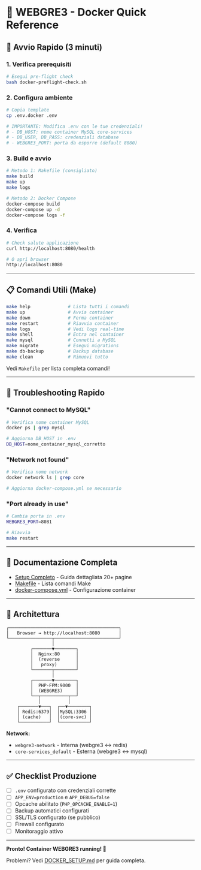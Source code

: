 # 🐳 WEBGRE3 - Docker Quick Reference

## 🚀 Avvio Rapido (3 minuti)

### 1. Verifica prerequisiti

```bash
# Esegui pre-flight check
bash docker-preflight-check.sh
```

### 2. Configura ambiente

```bash
# Copia template
cp .env.docker .env

# IMPORTANTE: Modifica .env con le tue credenziali!
# - DB_HOST: nome container MySQL core-services
# - DB_USER, DB_PASS: credenziali database
# - WEBGRE3_PORT: porta da esporre (default 8080)
```

### 3. Build e avvio

```bash
# Metodo 1: Makefile (consigliato)
make build
make up
make logs

# Metodo 2: Docker Compose
docker-compose build
docker-compose up -d
docker-compose logs -f
```

### 4. Verifica

```bash
# Check salute applicazione
curl http://localhost:8080/health

# O apri browser
http://localhost:8080
```

---

## 📋 Comandi Utili (Make)

```bash
make help              # Lista tutti i comandi
make up                # Avvia container
make down              # Ferma container
make restart           # Riavvia container
make logs              # Vedi logs real-time
make shell             # Entra nel container
make mysql             # Connetti a MySQL
make migrate           # Esegui migrations
make db-backup         # Backup database
make clean             # Rimuovi tutto
```

Vedi `Makefile` per lista completa comandi!

---

## 🔧 Troubleshooting Rapido

### "Cannot connect to MySQL"
```bash
# Verifica nome container MySQL
docker ps | grep mysql

# Aggiorna DB_HOST in .env
DB_HOST=nome_container_mysql_corretto
```

### "Network not found"
```bash
# Verifica nome network
docker network ls | grep core

# Aggiorna docker-compose.yml se necessario
```

### "Port already in use"
```bash
# Cambia porta in .env
WEBGRE3_PORT=8081

# Riavvia
make restart
```

---

## 📖 Documentazione Completa

- [Setup Completo](DOCKER_SETUP.md) - Guida dettagliata 20+ pagine
- [Makefile](Makefile) - Lista comandi Make
- [docker-compose.yml](docker-compose.yml) - Configurazione container

---

## 🎯 Architettura

```
┌─────────────────────────────────────────┐
│   Browser → http://localhost:8080       │
└────────────────┬────────────────────────┘
                 │
         ┌───────▼────────┐
         │  Nginx:80      │
         │  (reverse      │
         │   proxy)       │
         └───────┬────────┘
                 │
         ┌───────▼────────┐
         │  PHP-FPM:9000  │
         │  (WEBGRE3)     │
         └──┬──────────┬──┘
            │          │
    ┌───────▼───┐  ┌──▼────────┐
    │ Redis:6379│  │MySQL:3306 │
    │ (cache)   │  │(core-svc) │
    └───────────┘  └───────────┘
```

**Network:**
- `webgre3-network` - Interna (webgre3 ↔ redis)
- `core-services_default` - Esterna (webgre3 ↔ mysql)

---

## ✅ Checklist Produzione

- [ ] `.env` configurato con credenziali corrette
- [ ] `APP_ENV=production` e `APP_DEBUG=false`
- [ ] Opcache abilitato (`PHP_OPCACHE_ENABLE=1`)
- [ ] Backup automatici configurati
- [ ] SSL/TLS configurato (se pubblico)
- [ ] Firewall configurato
- [ ] Monitoraggio attivo

---

**Pronto! Container WEBGRE3 running! 🚀**

Problemi? Vedi [DOCKER_SETUP.md](DOCKER_SETUP.md) per guida completa.
